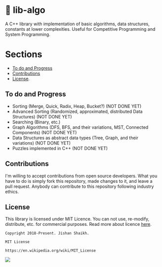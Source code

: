 # :paperclip: lib-algo
A C++ library with implementation of basic algorithms, data structures, constants at lower complexities. Useful for Competitive Programming and System Programming.

# Sections
- [To do and Progress](https://github.com/Jishanshaikh4/lib-algo/blob/master/README.md#to-do-and-progress)
- [Contributions](https://github.com/Jishanshaikh4/lib-algo/blob/master/README.md#contributions)
- [License](https://github.com/Jishanshaikh4/lib-algo/blob/master/README.md#license).

## To do and Progress
- Sorting (Merge, Quick, Radix, Heap, Bucket?) (NOT DONE YET)
- Advanced Sorting (Randomized, approximated, distributed Data Structures) (NOT DONE YET)
- Searching (Binary, etc.)
- Graph Algorithms (DFS, BFS, and their variations, MST, Connected Components) (NOT DONE YET)
- Data Structures as abstract data types (Tree, Graph, and their variations) (NOT DONE YET)
- Puzzles implemented in C++ (NOT DONE YET)

## Contributions
I'm willing to accept contributions from open source developers. What you have to do is simply fork this repository, made changes to it, and leave a pull request. Anybody can contribute to this repository following industry ethics.

## License
This library is licensed under MIT Licence. You can not use, re-modify, distribute, etc. for commercial purposes. Read more about licence [here](https://en.wikipedia.org/wiki/MIT_License).

    Copyright 2018-Present. Jishan Shaikh.

    MIT License

    https://en.wikipedia.org/wiki/MIT_License

![](https://upload.wikimedia.org/wikipedia/commons/f/f8/License_icon-mit-88x31-2.svg)
